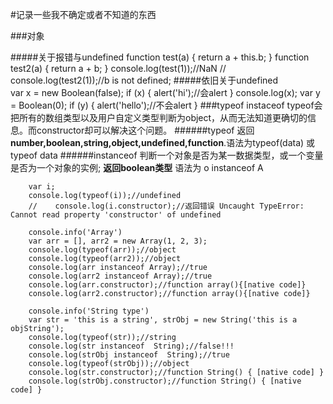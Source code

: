 #记录一些我不确定或者不知道的东西

###对象

#####关于报错与undefined
        function test(a) {
            return a + this.b;
        }
        function test2(a) {
            return a + b;
        }
        console.log(test(1));//NaN
    //    console.log(test2(1));//b is not defined;
#####依旧关于undefined    
        var x = new Boolean(false);
        if (x) {
            alert('hi');//会alert
        }
        console.log(x);
        var y = Boolean(0);
        if (y) {
            alert('hello');//不会alert
        }
###typeof instaceof
        typeof会把所有的数组类型以及用户自定义类型判断为object，从而无法知道更确切的信息。而constructor却可以解决这个问题。
######typeof
返回 **number,boolean,string,object,undefined,function**.语法为typeof(data) 或 typeof data
######instanceof
判断一个对象是否为某一数据类型，或一个变量是否为一个对象的实例; **返回boolean类型**  语法为 o instanceof A

        var i;
        console.log(typeof(i));//undefined
        //    console.log(i.constructor);//返回错误 Uncaught TypeError: Cannot read property 'constructor' of undefined
    
        console.info('Array')
        var arr = [], arr2 = new Array(1, 2, 3);
        console.log(typeof(arr));//object
        console.log(typeof(arr2));//object
        console.log(arr instanceof Array);//true
        console.log(arr2 instanceof Array);//true
        console.log(arr.constructor);//function array(){[native code]}
        console.log(arr2.constructor);//function array(){[native code]}
    
        console.info('String type')
        var str = 'this is a string', strObj = new String('this is a objString');
        console.log(typeof(str));//string
        console.log(str instanceof  String);//false!!!
        console.log(strObj instanceof  String);//true
        console.log(typeof(strObj));//object
        console.log(str.constructor);//function String() { [native code] }
        console.log(strObj.constructor);//function String() { [native code] }
####